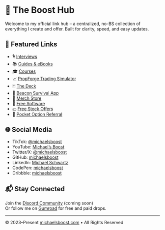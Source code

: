 # 🔗 The Boost Hub

Welcome to my official link hub – a centralized, no-BS collection of everything I create and offer. Built for clarity, speed, and easy updates.

## 📌 Featured Links

- 🎙 [Interviews](https://michaelsboost.com/#interviews)
- 📚 [Guides & eBooks](https://michaelsboost.gumroad.com/)
- 🎓 [Courses](https://www.udemy.com/user/2b08e305-f611-47e4-85a2-a04e9a0a90a5/)
- 📈 [PropForge Trading Simulator](https://michaelsboost.com/PropForge/)
- 🃏 [ The Deck](https://michaelsboost.com/the-deck/)
- 🔦 [Beacon Survival App](https://michaelsboost.com/Beacon/)
- 🥼 [Merch Store](https://michaelsboost-store.creator-spring.com/)
- 📱 [Free Software](https://michaelsboost.com/#free)
- 💵 [Free Stock Offers](https://michaelsboost.com/freestock)
- 💸 [Pocket Option Referral](https://pocket-friends.com/r/wfbvsltn4w)

## 🌐 Social Media

- TikTok: [@michaelsboost](https://www.tiktok.com/@michaelsboost)
- YouTube: [Michael’s Boost](https://www.youtube.com/@michaelsboost)
- Twitter/X: [@michaelsboost](https://twitter.com/michaelsboost)
- GitHub: [michaelsboost](https://github.com/michaelsboost)
- LinkedIn: [Michael Schwartz](https://www.linkedin.com/in/michaelsboost)
- CodePen: [michaelsboost](https://codepen.io/michaelsboost)
- Dribbble: [michaelsboost](https://dribbble.com/michaelsboost)

## 📬 Stay Connected

Join the [Discord Community](#) (coming soon)  
Or follow me on [Gumroad](https://michaelsboost.gumroad.com/) for free and paid drops.

---

© 2023–Present [michaelsboost.com](https://michaelsboost.com) • All Rights Reserved
